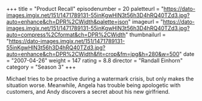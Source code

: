 +++
title = "Product Recall"
episodenumber = 20
paletteurl = "https://dato-images.imgix.net/151/1471789131-55inKgwHlN3t56h3D4hRQ40TZd3.jpg?auto=enhance&ch=DPR%2CWidth&palette=json"
imageurl = "https://dato-images.imgix.net/151/1471789131-55inKgwHlN3t56h3D4hRQ40TZd3.jpg?auto=compress%2Cformat&ch=DPR%2CWidth"
thumbnailurl = "https://dato-images.imgix.net/151/1471789131-55inKgwHlN3t56h3D4hRQ40TZd3.jpg?auto=enhance&ch=DPR%2CWidth&fit=crop&fm=jpg&h=280&w=500"
date = "2007-04-26"
weight = 147
rating = 8.8
director = "Randall Einhorn"
category = "Season 3"
+++

Michael tries to be proactive during a watermark crisis, but only makes the situation worse. Meanwhile, Angela has trouble being apologetic with customers, and Andy discovers a secret about his new girlfriend.